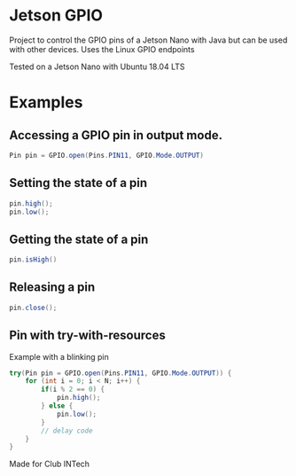 # Jetson GPIO

Project to control the GPIO pins of a Jetson Nano with Java but can be used with other devices.
Uses the Linux GPIO endpoints

Tested on a Jetson Nano with Ubuntu 18.04 LTS

# Examples
## Accessing a GPIO pin in output mode.
```java
Pin pin = GPIO.open(Pins.PIN11, GPIO.Mode.OUTPUT)
```

## Setting the state of a pin
```java
pin.high();
pin.low();
```

## Getting the state of a pin
```java
pin.isHigh()
```

## Releasing a pin
```java
pin.close();
```

## Pin with try-with-resources
Example with a blinking pin
```java
try(Pin pin = GPIO.open(Pins.PIN11, GPIO.Mode.OUTPUT)) {
    for (int i = 0; i < N; i++) {
        if(i % 2 == 0) {
            pin.high();
        } else {
            pin.low();
        }
        // delay code
    }
}
```

Made for Club INTech